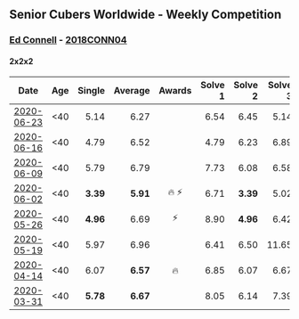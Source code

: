 ## Senior Cubers Worldwide - Weekly Competition
### [Ed Connell](../ed_connell.md) - [2018CONN04](https://www.worldcubeassociation.org/persons/2018CONN04?event=222)

#### 2x2x2

| Date | Age | Single | Average | Awards | Solve 1 | Solve 2 | Solve 3 | Solve 4 | Solve 5 | Video |
| :--: | :--: | --: | --: | :--: | --: | --: | --: | --: | --: | :-- |
| [2020-06-23](../../results/222/2020-06-23.md) | <40 | 5.14 | 6.27 |  | 6.54 | 6.45 | 5.14 | 5.83 | 7.38 | [Link](https://www.facebook.com/events/722150235200875/permalink/724951901587375/) |
| [2020-06-16](../../results/222/2020-06-16.md) | <40 | 4.79 | 6.52 |  | 4.79 | 6.23 | 6.89 | 9.62 | 6.43 | [Link](https://www.facebook.com/events/604103587178706/permalink/607133026875762/) |
| [2020-06-09](../../results/222/2020-06-09.md) | <40 | 5.79 | 6.79 |  | 7.73 | 6.08 | 6.58 | 7.71 | 5.79 | [Link](https://www.facebook.com/events/903549840109576/permalink/906634199801140/) |
| [2020-06-02](../../results/222/2020-06-02.md) | <40 | **3.39** | **5.91** | 🔥 ⚡ | 6.71 | **3.39** | 5.02 | 6.01 | 7.92 | [Link](https://www.facebook.com/events/3373950429496747/permalink/3381586012066522/) |
| [2020-05-26](../../results/222/2020-05-26.md) | <40 | **4.96** | 6.69 | ⚡ | 8.90 | **4.96** | 6.42 | 6.93 | 6.72 | [Link](https://www.facebook.com/events/688407551989463/permalink/691158718381013/) |
| [2020-05-19](../../results/222/2020-05-19.md) | <40 | 5.97 | 6.96 |  | 6.41 | 6.50 | 11.65 | 5.97 | 7.96 | [Link](https://www.facebook.com/events/1880761498725633/permalink/1885639354904514/) |
| [2020-04-14](../../results/222/2020-04-14.md) | <40 | 6.07 | **6.57** | 🔥 | 6.85 | 6.07 | 6.67 | 6.52 | 6.51 | [Link](https://www.facebook.com/events/982619255468618/permalink/985744501822760/) |
| [2020-03-31](../../results/222/2020-03-31.md) | <40 | **5.78** | **6.67** |  | 8.05 | 6.14 | 7.39 | **5.78** | 6.48 | [Link](https://www.facebook.com/events/637372103486119/permalink/638709733352356/) |


<!-- Global site tag (gtag.js) - Google Analytics -->
<script async src="https://www.googletagmanager.com/gtag/js?id=UA-86348435-3"></script>
<script>window.dataLayer = window.dataLayer || []; function gtag() {dataLayer.push(arguments);} gtag('js', new Date()); gtag('config', 'UA-86348435-3');</script>

